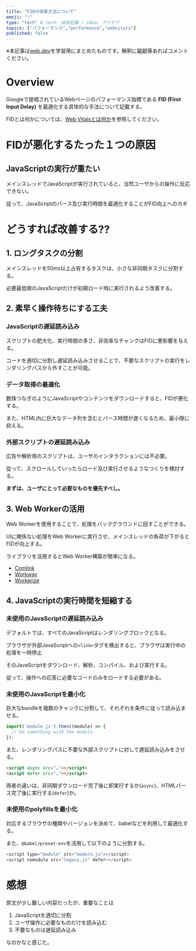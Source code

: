 ```yaml
---
title: "FIDの改善方法について"
emoji: "🖱️"
type: "tech" # tech: 技術記事 / idea: アイデア
topics: ["パフォーマンス","performance","webvitals"]
published: false
---
```


※本記事は[web.dev](https://web.dev/optimize-fid/)を学習用にまとめたものです。解釈に齟齬等あればコメントください。

# Overview
Googleで提唱されているWebページのパフォーマンス指標である **FID (First Input Delay)** を最適化する具体的な手法について記載する。

FIDとは何かについては、[Web Vitalsとは何か](https://zenn.dev/articles/9dceffeeb207eb/)を参照してください。


# FIDが悪化するたった１つの原因

## JavaScriptの実行が重たい

メインスレッドでJavaScriptが実行されていると、当然ユーザからの操作に反応できない。

従って、JavaScriptのパース及び実行時間を最適化することがFID向上へのカギ

# どうすれば改善する??

## 1. ロングタスクの分割

メインスレッドを50ms以上占有するタスクは、小さな非同期タスクに分割する。

必要最低限のJavaScriptだけが初期ロード時に実行されるよう改善する。

## 2. 素早く操作待ちにする工夫

### JavaScriptの遅延読み込み

スクリプトの肥大化、実行時間の多さ、非効率なチャンクはFIDに悪影響を与える。

コードを適切に分割し遅延読み込みさせることで、不要なスクリプトの実行をレンダリングパスから外すことが可能。

### データ取得の最適化

数珠つなぎのようにJavaScriptやコンテンツをダウンロードすると、FIDが悪化する。

また、HTML内に巨大なデータ列を含むとパース時間が遅くなるため、最小限に抑える。


### 外部スクリプトの遅延読み込み

広告や解析用のスクリプトは、ユーザのインタラクションには不必要。

従って、スクロールしていったらロード及び実行させるようなつくりを検討する。

**まずは、ユーザにとって必要なものを優先すべし。**

## 3. Web Workerの活用

Web Workerを使用することで、処理をバックグラウンドに回すことができる。

UIに関係ない処理をWeb Workerに実行させ、メインスレッドの負荷が下がるとFIDが向上する。

ライブラリを活用するとWeb Worker構築が簡単になる。

- [Comlink](https://github.com/GoogleChromeLabs/comlink)
- [Workway](https://github.com/WebReflection/workway)
- [Workerize](https://github.com/developit/workerize)

## 4. JavaScriptの実行時間を短縮する

### 未使用のJavaScriptの遅延読み込み

デフォルトでは、すべてのJavaScriptはレンダリングブロックとなる。

ブラウザが外部JavaScriptへの`<link>`タグを検出すると、ブラウザは実行中の処理を一時停止

そのJavaScriptをダウンロード、解析、コンパイル、および実行する。

従って、操作への応答に必要なコードのみをロードする必要がある。

### 未使用のJavaScriptを最小化

巨大なbundleを複数のチャンクに分割して、それぞれを条件に従って読み込ませる。

```js
import('module.js').then((module) => {
  // Do something with the module.
});
```

また、レンダリングパスに不要な外部スクリプトに対して遅延読み込みをさせる。

```html
<script async src="…"></script>
<script defer src="…"></script>
```

両者の違いは、非同期ダウンロード完了後に即実行するか(`async`)、HTMLパース完了後に実行する(`defer`)か。

### 未使用のpolyfillsを最小化

対応するブラウザの種類やバージョンを決めて、babelなどを利用して最適化する。

また、`@babel/preset-env`を活用して以下のように分割する。

```js
<script type="module" src="modern.js"></script>
<script nomodule src="legacy.js" defer></script>
```

# 感想
原文が少し難しい内容だったが、重要なことは

1. JavaScriptを適切に分割
2. ユーザ操作に必要なものだけを読み込む
3. 不要なものは遅延読み込み

なのかなと感じた。